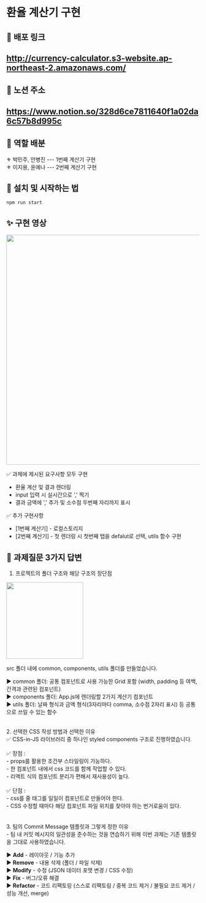 # 환율 계산기 구현

## 🥽 배포 링크
<h2><a href='http://currency-calculator.s3-website.ap-northeast-2.amazonaws.com/'>http://currency-calculator.s3-website.ap-northeast-2.amazonaws.com/</a></h2>

## 🚩 노션 주소
<h2><a href='https://www.notion.so/328d6ce7811640f1a02da6c57b8d995c'>https://www.notion.so/328d6ce7811640f1a02da6c57b8d995c</a></h2>

## 🔮 역할 배분
⚜ 박민주, 안병진 --- 1번째 계산기 구현<br/>
⚜ 이지용, 윤예나 --- 2번째 계산기 구현<br/>

## 🧶 설치 및 시작하는 법

```
npm run start
```

## ✨ 구현 영상

<img src="https://user-images.githubusercontent.com/68722179/151032212-c40e493f-d6c5-4a49-b9b1-3c69a53b3533.gif" width="600" />

✅ 과제에 제시된 요구사항 모두 구현
* 환율 계산 및 결과 렌더링
* input 입력 시 실시간으로 ',' 찍기
* 결과 금액에 ',' 추가 및 소수점 두번째 자리까지 표시 <br/>

✅ 추가 구현사항
* [1번째 계산기] - 로컬스토리지
* [2번째 계산기] - 첫 렌더링 시 첫번째 탭을 defalut로 선택, utils 함수 구현


## 🚀 과제질문 3가지 답변

1. 프로젝트의 폴더 구조와 해당 구조의 장단점
<img src="https://user-images.githubusercontent.com/68722179/151045023-8ea94919-792d-4d8f-9de6-d9481ea8d0d8.png" width="200" />
<br/>

src 폴더 내에 common, components, utils 폴더를 만들었습니다. <br/>

▶ common 폴더: 공통 컴포넌트로 사용 가능한 Grid 포함 (width, padding 등 여백, 간격과 관련된 컴포넌트)<br/>
▶ components 폴더: App.js에 렌더링할 2가지 계산기 컴포넌트<br/>
▶ utils 폴더: 날짜 형식과 금액 형식(3자리마다 comma, 소수점 2자리 표시) 등 공통으로 쓰일 수 있는 함수 <br/>

<br/>
2. 선택한 CSS 작성 방법과 선택한 이유 <br/>
✅ CSS-in-JS 라이브러리 중 하나인 styled components 구조로 진행하였습니다.<br/><br/>
✅ 장점 :<br/>
    - props를 활용한 조건부 스타일링이 가능하다.<br/>
    - 한 컴포넌트 내에서 css 코드를 함께 작업할 수 있다.<br/>
    - 리액트 식의 컴포넌트 분리가 편해서 재사용성이 높다.<br/><br/>
✅ 단점 :<br/>
    - css를 줄 태그를 일일이 컴포넌트로 만들어야 한다.<br/>
    - CSS 수정할 때마다 해당 컴포넌트 파일 위치를 찾아야 하는 번거로움이 있다.<br/>

<br/>
<br/>
3. 팀의 Commit Message 템플릿과 그렇게 정한 이유<br/>
- 팀 내 커밋 메시지의 일관성을 준수하는 것을 연습하기 위해 
이번 과제는 기존 템플릿을 그대로 사용하였습니다.<br/>

▶ **Add** - 레이아웃 / 기능 추가<br/>
▶ **Remove** - 내용 삭제 (폴더 / 파일 삭제)<br/>
▶ **Modify** - 수정 (JSON 데이터 포맷 변경 / CSS 수정)<br/>
▶ **Fix** - 버그/오류 해결<br/>
▶ **Refactor** - 코드 리팩토링 (스스로 리팩토링 / 중복 코드 제거 / 불필요 코드 제거 / 성능 개선, merge)
